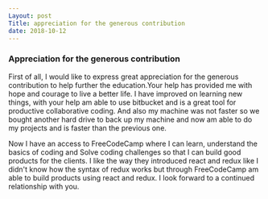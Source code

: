 ```yaml
---
Layout: post
Title: appreciation for the generous contribution
date: 2018-10-12
--- 
```

### Appreciation for the generous contribution
First of all, I would like to express great appreciation for the generous contribution to help further the education.Your help has provided me with hope and courage to live a better life. I have improved on learning new things, with your help am able to use bitbucket and is a great tool for productive collaborative coding. And also my machine was not faster so we bought another hard drive to back up my machine and now am able to do my projects and is faster than the previous one.

Now I have an access to FreeCodeCamp where I can learn, understand the basics of coding and Solve coding challenges so that I can build good products for the clients.  I like the way they introduced react and redux like I didn't know how the syntax of redux works but through FreeCodeCamp am able to build products using react and redux. I look forward to a continued relationship with you.